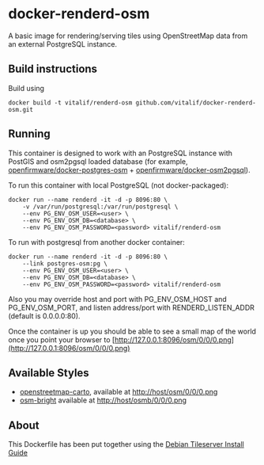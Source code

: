 # docker-renderd-osm

A basic image for rendering/serving tiles using OpenStreetMap data from an external PostgreSQL instance.

## Build instructions

Build using

    docker build -t vitalif/renderd-osm github.com/vitalif/docker-renderd-osm.git

## Running

This container is designed to work with an PostgreSQL instance
with PostGIS and osm2pgsql loaded database (for example,
[openfirmware/docker-postgres-osm](https://registry.hub.docker.com/u/openfirmware/postgres-osm/) +
[openfirmware/docker-osm2pgsql](https://registry.hub.docker.com/u/openfirmware/osm2pgsql/)).

To run this container with local PostgreSQL (not docker-packaged):

    docker run --name renderd -it -d -p 8096:80 \
        -v /var/run/postgresql:/var/run/postgresql \
        --env PG_ENV_OSM_USER=<user> \
        --env PG_ENV_OSM_DB=<database> \
        --env PG_ENV_OSM_PASSWORD=<password> vitalif/renderd-osm

To run with postgresql from another docker container:

    docker run --name renderd -it -d -p 8096:80 \
        --link postgres-osm:pg \
        --env PG_ENV_OSM_USER=<user> \
        --env PG_ENV_OSM_DB=<database> \
        --env PG_ENV_OSM_PASSWORD=<password> vitalif/renderd-osm

Also you may override host and port with PG_ENV_OSM_HOST and PG_ENV_OSM_PORT,
and listen address/port with RENDERD_LISTEN_ADDR (default is 0.0.0.0:80).

Once the container is up you should be able to see a small map of the
world once you point your browser to [http://127.0.0.1:8096/osm/0/0/0.png](http://127.0.0.1:8096/osm/0/0/0.png)

## Available Styles

 * [openstreetmap-carto](https://github.com/gravitystorm/openstreetmap-carto),
   available at [http://host/osm/0/0/0.png](http://host/osm/0/0/0.png)
 * [osm-bright](https://github.com/mapbox/osm-bright)
   available at [http://host/osmb/0/0/0.png](http://host/osmb/0/0/0.png)

## About

This Dockerfile has been put together using the [Debian Tileserver Install Guide](https://wiki.debian.org/OSM/tileserver/jessie)
